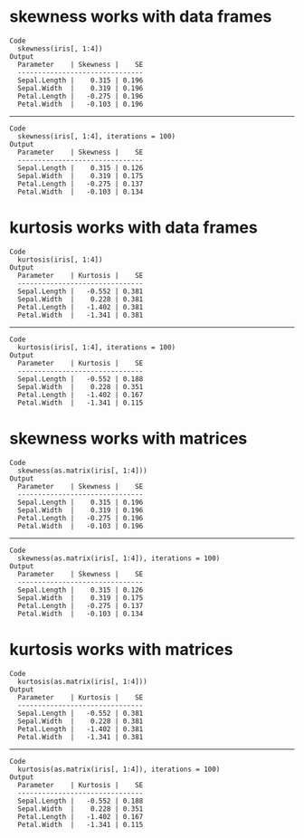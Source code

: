 # skewness works with data frames

    Code
      skewness(iris[, 1:4])
    Output
      Parameter    | Skewness |    SE
      -------------------------------
      Sepal.Length |    0.315 | 0.196
      Sepal.Width  |    0.319 | 0.196
      Petal.Length |   -0.275 | 0.196
      Petal.Width  |   -0.103 | 0.196

---

    Code
      skewness(iris[, 1:4], iterations = 100)
    Output
      Parameter    | Skewness |    SE
      -------------------------------
      Sepal.Length |    0.315 | 0.126
      Sepal.Width  |    0.319 | 0.175
      Petal.Length |   -0.275 | 0.137
      Petal.Width  |   -0.103 | 0.134

# kurtosis works with data frames

    Code
      kurtosis(iris[, 1:4])
    Output
      Parameter    | Kurtosis |    SE
      -------------------------------
      Sepal.Length |   -0.552 | 0.381
      Sepal.Width  |    0.228 | 0.381
      Petal.Length |   -1.402 | 0.381
      Petal.Width  |   -1.341 | 0.381

---

    Code
      kurtosis(iris[, 1:4], iterations = 100)
    Output
      Parameter    | Kurtosis |    SE
      -------------------------------
      Sepal.Length |   -0.552 | 0.188
      Sepal.Width  |    0.228 | 0.351
      Petal.Length |   -1.402 | 0.167
      Petal.Width  |   -1.341 | 0.115

# skewness works with matrices

    Code
      skewness(as.matrix(iris[, 1:4]))
    Output
      Parameter    | Skewness |    SE
      -------------------------------
      Sepal.Length |    0.315 | 0.196
      Sepal.Width  |    0.319 | 0.196
      Petal.Length |   -0.275 | 0.196
      Petal.Width  |   -0.103 | 0.196

---

    Code
      skewness(as.matrix(iris[, 1:4]), iterations = 100)
    Output
      Parameter    | Skewness |    SE
      -------------------------------
      Sepal.Length |    0.315 | 0.126
      Sepal.Width  |    0.319 | 0.175
      Petal.Length |   -0.275 | 0.137
      Petal.Width  |   -0.103 | 0.134

# kurtosis works with matrices

    Code
      kurtosis(as.matrix(iris[, 1:4]))
    Output
      Parameter    | Kurtosis |    SE
      -------------------------------
      Sepal.Length |   -0.552 | 0.381
      Sepal.Width  |    0.228 | 0.381
      Petal.Length |   -1.402 | 0.381
      Petal.Width  |   -1.341 | 0.381

---

    Code
      kurtosis(as.matrix(iris[, 1:4]), iterations = 100)
    Output
      Parameter    | Kurtosis |    SE
      -------------------------------
      Sepal.Length |   -0.552 | 0.188
      Sepal.Width  |    0.228 | 0.351
      Petal.Length |   -1.402 | 0.167
      Petal.Width  |   -1.341 | 0.115
